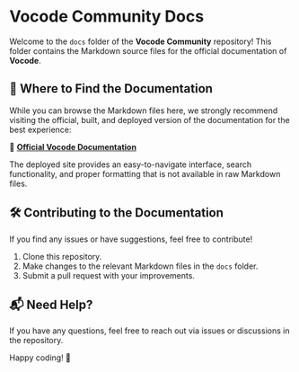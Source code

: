 # Vocode Community Docs

Welcome to the `docs` folder of the **Vocode Community** repository! This folder contains the Markdown source files for the official documentation of **Vocode**.

## 📖 Where to Find the Documentation

While you can browse the Markdown files here, we strongly recommend visiting the official, built, and deployed version of the documentation for the best experience:

🔗 **[Official Vocode Documentation](https://vocode-docs.viscouspotenti.al/)**

The deployed site provides an easy-to-navigate interface, search functionality, and proper formatting that is not available in raw Markdown files.

## 🛠 Contributing to the Documentation

If you find any issues or have suggestions, feel free to contribute!

1. Clone this repository.
2. Make changes to the relevant Markdown files in the `docs` folder.
3. Submit a pull request with your improvements.

<!-- For contribution guidelines, please refer to the [Contributing Guide](../CONTRIBUTING.md). -->

## 📬 Need Help?
If you have any questions, feel free to reach out via issues or discussions in the repository.

Happy coding! 🚀

